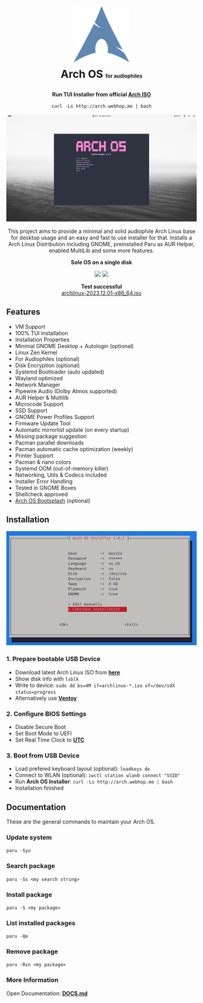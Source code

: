 <h1 align="center">
  <img src="./logo.svg" width="150" height="150"/>
  <p style="margin-top: 4pt">
    Arch OS <strong align="center" style="font-size: 10pt;">for audiophiles</strong>
  </p>
</h1>

<p align="center"><strong>Run TUI Installer from official <a target="_blank" href="https://archlinux.org/download/">Arch ISO</a></strong></p>

<div align="center">

```
curl -Ls http://arch.webhop.me | bash
```

</div>

<p align="center"><img src="./screenshots/desktop.jpg" /></p>

<p align="center">
This project aims to provide a minimal and solid audiophile Arch Linux base for desktop usage and an easy and fast to use installer for that.
Installs a Arch Linux Distribution including GNOME, preinstalled Paru as AUR Helper, enabled MultiLib and some more features. 
</p>

<p align="center"><strong>Sole OS on a single disk</strong></p>

<p align="center">
  <img src="https://img.shields.io/badge/MAINTAINED-YES-green?style=for-the-badge">
  <img src="https://img.shields.io/badge/LICENSE-MIT-blue?style=for-the-badge">
</p>

<p align="center">
  <strong>Test successful</strong>
  <br>
  <a target="_blank" href="https://www.archlinux.de/releases/2023.12.01">archlinux-2023.12.01-x86_64.iso</a>
</p>

## Features

- VM Support
- 100% TUI Installation
- Installation Properties
- Minimal GNOME Desktop + Autologin (optional)
- Linux Zen Kernel
- For Audiophiles (optional)
- Disk Encryption (optional)
- Systemd Bootloader (auto updated)
- Wayland optimized
- Network Manager
- Pipewire Audio (Dolby Atmos supported)
- AUR Helper & Multilib
- Microcode Support
- SSD Support
- GNOME Power Profiles Support
- Firmware Update Tool
- Automatic mirrorlist update (on every startup)
- Missing package suggestion
- Pacman parallel downloads
- Pacman automatic cache optimization (weekly)
- Printer Support
- Pacman & nano colors
- Systemd OOM (out-of-memory killer)
- Networking, Utils & Codecs included
- Installer Error Handling
- Tested in GNOME Boxes
- Shellcheck approved
- [Arch OS Bootsplash](https://github.com/murkl/plymouth-theme-arch-os) (optional)

## Installation

<p><img src="./screenshots/installer.png" /></p>

### 1. Prepare bootable USB Device

- Download latest Arch Linux ISO from **[here](https://www.archlinux.de/download)**
- Show disk info with `lsblk`
- Write to device: `sudo dd bs=4M if=archlinux-*.iso of=/dev/sdX status=progress`
- Alternatively use **[Ventoy](https://www.ventoy.net/en/download.html)**

### 2. Configure BIOS Settings

- Disable Secure Boot
- Set Boot Mode to UEFI
- Set Real Time Clock to **[UTC](https://time.is/de/UTC)**

### 3. Boot from USB Device

- Load prefered keyboard layout (optional): `loadkeys de`
- Connect to WLAN (optional): `iwctl station wlan0 connect "SSID"`
- Run **Arch OS Installer**: `curl -Ls http://arch.webhop.me | bash`
- Installation finished

## Documentation

These are the general commands to maintain your Arch OS.

### Update system

```
paru -Syu
```

### Search package

```
paru -Ss <my search string>
```

### Install package

```
paru -S <my package>
```

### List installed packages

```
paru -Qe
```

### Remove package

```
paru -Rsn <my package>
```

### More Information

Open Documentation: **[DOCS.md](DOCS.md)**
